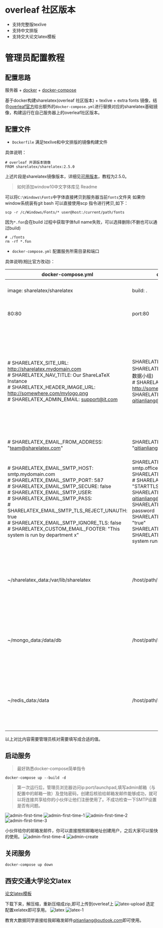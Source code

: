 # overleaf 社区版本
* 支持完整版texlive
* 支持中文排版
* 支持交大论文latex模板

# 管理员配置教程
## 配置思路

服务器 + [docker](https://docs.docker.com/get-docker/) + [docker-compose](https://docs.docker.com/compose/install/)

基于docker构建sharelatex(overleaf 社区版本) + texlive + extra fonts 镜像，结合[overleaf官方](https://github.com/overleaf/overleaf)给出额外的`docker-compose.yml`进行替换对应的sharelatex基础镜像，构建运行在自己服务器上的overleaf社区版本。

## 配置文件

* `Dockerfile` 满足texlive和中文排版的镜像构建文件

具体说明：


```
# overleaf 开源版本镜像
FROM sharelatex/sharelatex:2.5.0
```
上述片段是sharelatex镜像版本，详细见[可用版本](https://hub.docker.com/r/sharelatex/sharelatex/tags?page=1&ordering=last_updated)，教程为2.5.0。


>如何添加window10中文字体库见 Readme


可以将`C:\Windows\Fonts`中字体直接拷贝到服务器当前`fonts`文件夹
如果你window系统装有git bash 可以直接使用scp 指令进行拷贝,如下：

```
scp -r /c/Windows/Fonts/* user@host:/current/path/fonts
```

因为`*.fon`会在build 过程中获取字体full name失败，可以选择删除(不删也可以通过build)

```
# ./fonts
rm -rf *.fon
```

* `docker-compose.yml` 配置服务所需目录和端口

具体说明(相比官方改动)：

|docker-compose.yml|docker-compose-official.yml|说明|
|----|----|----|
|image: sharelatex/sharelatex|build: .|使用本地Dockerfile build 新镜像 |
|80:80|port:80|port 为服务所占用的服务器端口|
|<p># SHARELATEX_SITE_URL: http://sharelatex.mydomain.com<br># SHARELATEX_NAV_TITLE: Our ShareLaTeX Instance<br># SHARELATEX_HEADER_IMAGE_URL: http://somewhere.com/mylogo.png<br># SHARELATEX_ADMIN_EMAIL: support@it.com<p>|<p>SHARELATEX_SITE_URL: http://ip:port<br>SHARELATEX_NAV_TITLE: overleaf 社区版本(教育大数据小组)<br># SHARELATEX_HEADER_IMAGE_URL: http://somewhere.com/mylogo.png<br>SHARELATEX_ADMIN_EMAIL: qitianliang@outlook.com<p>|ip服务器ip,如果有域名可以是域名，overleaf社区版服务端口，同上文port；加入自定义的内容。管理员运维邮箱，便于他人邮箱申请，overleaf服务和更改密码；注意一些配置删除了注释符`#`|
|# SHARELATEX_EMAIL_FROM_ADDRESS: "team@sharelatex.com"|SHARELATEX_EMAIL_FROM_ADDRESS: "qitianliang@outlook.com"|管理员运维邮箱,同上|
| <p># SHARELATEX_EMAIL_SMTP_HOST: smtp.mydomain.com<br># SHARELATEX_EMAIL_SMTP_PORT: 587<br># SHARELATEX_EMAIL_SMTP_SECURE: false<br># SHARELATEX_EMAIL_SMTP_USER:<br># SHARELATEX_EMAIL_SMTP_PASS:<br># SHARELATEX_EMAIL_SMTP_TLS_REJECT_UNAUTH: true<br># SHARELATEX_EMAIL_SMTP_IGNORE_TLS: false<br># SHARELATEX_CUSTOM_EMAIL_FOOTER: "This system is run by department x"<p>|<p>SHARELATEX_EMAIL_SMTP_HOST: smtp.office365.com<br>SHARELATEX_EMAIL_SMTP_PORT: 587<br># SHARELATEX_EMAIL_SMTP_SECURE: "STARTTLS"<br>SHARELATEX_EMAIL_SMTP_USER: qitianliang@outlook.com<br>SHARELATEX_EMAIL_SMTP_PASS: my-email-password<br>SHARELATEX_EMAIL_SMTP_TLS_REJECT_UNAUTH: "true"<br>SHARELATEX_EMAIL_SMTP_IGNORE_TLS: "false"<br>SHARELATEX_CUSTOM_EMAIL_FOOTER: "This system running for education big data group"<p>|配置管理员邮箱服务，用于注册和修改密码，例程是outlook邮箱配置，具体的SMTP请搜索`**邮箱SMTP配置`|
|~/sharelatex_data:/var/lib/sharelatex|/host/path/sharelatex:/var/lib/sharelatex|冒号左边为持久化数据（用户文档，用户管理后台数据）目录，official方式会创建在`/home/user/`目录下|
|~/mongo_data:/data/db|/host/path/mongo_data:/data/db|冒号左边为持久化数据（用户文档，用户管理后台数据）目录,official方式会创建在`/home/user/`目录下|
~/redis_data:/data|/host/path/redis_data:/data|冒号左边为持久化数据（用户文档，用户管理后台数据）目录，official方式会创建在`/home/user/`目录下|

以上对比内容需要管理员核对需要填写成合适的值。

## 启动服务

> 最好熟悉docker-compose简单指令


```
docker-compose up --build -d
```
> 第一次运行后，管理员浏览器访问ip:port/launchpad,填写admin邮箱（与配置中的邮箱一致）及登陆密码，创建后核验给邮箱发邮件能够成功，就可以将连接共享给你的小伙伴让他们注册使用了。不成功检查一下SMTP设置是否有问题。

![admin-first-time](./pngs/admin-first-time.png)
![admin-first-time-1](./pngs/admin-first-time-1.png)
![admin-first-time-2](./pngs/admin-first-time-2.png)
![admin-first-time-3](./pngs/admin-first-time-3.png)

小伙伴给你的邮箱发邮件，你可以直接按照邮箱地址创建用户，之后大家可以愉快的使用。
![admin-first-time-4](./pngs/admin-first-time-4.png)
![admin-create](./pngs/admin-create.png)

## 关闭服务
```
docker-compose up down
```

## 西安交通大学论文latex

[论文latex模板](http://gs.xjtu.edu.cn/info/1209/7605.htm)

下载下来，解压缩，重新压缩成zip,即可上传到overleaf上
![latex-upload](./pngs/latex-upload.png)
选定配置xelatex即可享用。
![latex](./pngs/latex.PNG)
![latex-1](./pngs/latex-1.PNG)

教育大数据同学直接给我邮箱发邮件<qitianliang@outlook.com>即可使用。